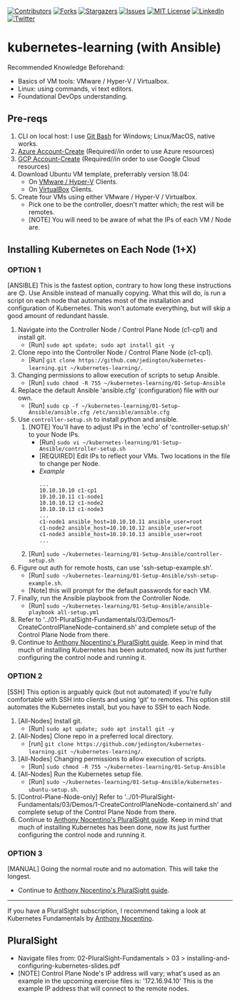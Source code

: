 <!-- PROJECT SHIELDS -->
<!-- https://www.markdownguide.org/basic-syntax/#reference-style-links -->
[![Contributors][contributors-shield]][contributors-url]
[![Forks][forks-shield]][forks-url]
[![Stargazers][stars-shield]][stars-url]
[![Issues][issues-shield]][issues-url]
[![MIT License][license-shield]][license-url]
[![LinkedIn][linkedin-shield]][linkedin-url]
[![Twitter][twitter-shield]][twitter-url]

# kubernetes-learning (with Ansible)

Recommended Knowledge Beforehand:
- Basics of VM tools: VMware / Hyper-V / Virtualbox.
- Linux: using commands, vi text editors.
- Foundational DevOps understanding.

## Pre-reqs
1. CLI on local host: I use [Git Bash](https://git-scm.com/downloads) for Windows; Linux/MacOS, native works.
2. [Azure Account-Create](https://azure.microsoft.com/en-us/free/) (Required//in order to use Azure resources)
3. [GCP Account-Create](https://cloud.google.com/free/) (Required//in order to use Google Cloud resources)
4. Download Ubuntu VM template, preferrably version 18.04:
    - On [VMware / Hyper-V](https://ubuntu.com/download/desktop) Clients.
    - On [VirtualBox](https://www.osboxes.org/ubuntu) Clients.
5. Create four VMs using either VMware / Hyper-V / Virtualbox.
    - Pick one to be the controller, doesn't matter which; the rest will be remotes.
    - [NOTE] You will need to be aware of what the IPs of each VM / Node are.

## Installing Kubernetes on Each Node (1+X)

### OPTION 1
[ANSIBLE] This is the fastest option, contrary to how long these instructions are 😊. Use Ansible instead of manually copying. What this will do, is run a script on each node that automates most of the installation and configuration of Kubernetes. This won't automate everything, but will skip a good amount of redundant hassle.
1. Navigate into the Controller Node / Control Plane Node (c1-cp1) and install git.
    - [Run] `sudo apt update; sudo apt install git -y`
2. Clone repo into the Controller Node / Control Plane Node (c1-cp1).
    - [Run] `git clone https://github.com/jedington/kubernetes-learning.git ~/kubernetes-learning/`.
3. Changing permissions to allow execution of scripts to setup Ansible.
    - [Run] `sudo chmod -R 755 ~/kubernetes-learning/01-Setup-Ansible`        
4. Replace the default Ansible 'ansible.cfg' (configuration) file with our own.
    - [Run] `sudo cp -f ~/kubernetes-learning/01-Setup-Ansible/ansible.cfg /etc/ansible/ansible.cfg`
5. Use `controller-setup.sh` to install python and ansible. 
    1. [NOTE] You'll have to adjust IPs in the 'echo' of 'controller-setup.sh' to your Node IPs.
        - [Run] `sudo vi ~/kubernetes-learning/01-Setup-Ansible/controller-setup.sh`
        - [REQUIRED] Edit IPs to reflect your VMs. Two locations in the file to change per Node.
        - *Example*
            ```
            ...
            10.10.10.10 c1-cp1
            10.10.10.11 c1-node1
            10.10.10.12 c1-node2
            10.10.10.13 c1-node3
            ...
            c1-node1 ansible_host=10.10.10.11 ansible_user=root 
            c1-node2 ansible_host=10.10.10.12 ansible_user=root 
            c1-node3 ansible_host=10.10.10.13 ansible_user=root
            ...
            ```
    2. [Run] `sudo ~/kubernetes-learning/01-Setup-Ansible/controller-setup.sh`
6. Figure out auth for remote hosts, can use 'ssh-setup-example.sh'.
    - [Run] `sudo ~/kubernetes-learning/01-Setup-Ansible/ssh-setup-example.sh`.
    - [Note] this will prompt for the default passwords for each VM.
7. Finally, run the Ansible playbook from the Controller Node.
    - [Run] `sudo ~/kubernetes-learning/01-Setup-Ansible/ansible-playbook all-setup.yml` 
8. Refer to '../01-PluralSight-Fundamentals/03/Demos/1-CreateControlPlaneNode-containerd.sh' and complete setup of the Control Plane Node from there.
9. Continue to <a href="#pluralsight">Anthony Nocentino's PluralSight guide</a>. Keep in mind that much of installing Kubernetes has been automated, now its just further configuring the control node and running it.

### OPTION 2
[SSH] This option is arguably quick (but not automated) if you're fully comfortable with SSH into clients and using 'git' to remotes. This option still automates the Kubernetes install, but you have to SSH to each Node.
1. [All-Nodes] Install git.
    - [Run] `sudo apt update; sudo apt install git -y`
2. [All-Nodes] Clone repo in a preferred local directory.
    - [run] `git clone https://github.com/jedington/kubernetes-learning.git ~/kubernetes-learning/`.
3. [All-Nodes] Changing permissions to allow execution of scripts.
    - [Run] `sudo chmod -R 755 ~/kubernetes-learning/01-Setup-Ansible`
4. [All-Nodes] Run the Kubernetes setup file.
    - [Run] `sudo ~/kubernetes-learning/01-Setup-Ansible/kubernetes-ubuntu-setup.sh`.
5. [Control-Plane-Node-only] Refer to '../01-PluralSight-Fundamentals/03/Demos/1-CreateControlPlaneNode-containerd.sh' and complete setup of the Control Plane Node from there.
6. Continue to <a href="#pluralsight">Anthony Nocentino's PluralSight guide</a>. Keep in mind that much of installing Kubernetes has been done, now its just further configuring the control node and running it.

### OPTION 3
[MANUAL] Going the normal route and no automation. This will take the longest.
- Continue to <a href="#pluralsight">Anthony Nocentino's PluralSight guide</a>.

---------------------------------------------------------------------------

If you have a PluralSight subscription, I recommend taking a look at Kubernetes Fundamentals by [Anthony Nocentino](https://app.pluralsight.com/profile/author/anthony-nocentino).

## PluralSight

- Navigate files from: 02-PluralSight-Fundamentals > 03 > installing-and-configuring-kubernetes-slides.pdf
- [NOTE] Control Plane Node's IP address will vary; what's used as an example in the upcoming exercise files is: '172.16.94.10' This is the example IP address that will connect to the remote nodes.

<!-- MARKDOWN LINKS & IMAGES -->
<!-- https://www.markdownguide.org/basic-syntax/#reference-style-links -->
[contributors-shield]: https://img.shields.io/github/contributors/jedington/kubernetes-learning.svg?style=for-the-badge
[contributors-url]: https://github.com/jedington/kubernetes-learning/graphs/contributors
[forks-shield]: https://img.shields.io/github/forks/jedington/kubernetes-learning.svg?style=for-the-badge
[forks-url]: https://github.com/jedington/kubernetes-learning/network/members
[stars-shield]: https://img.shields.io/github/stars/jedington/kubernetes-learning.svg?style=for-the-badge
[stars-url]: https://github.com/jedington/kubernetes-learning/stargazers
[issues-shield]: https://img.shields.io/github/issues/jedington/kubernetes-learning.svg?style=for-the-badge
[issues-url]: https://github.com/jedington/kubernetes-learning/issues
[license-shield]: https://img.shields.io/github/license/jedington/kubernetes-learning.svg?style=for-the-badge
[license-url]: https://github.com/jedington/kubernetes-learning/blob/master/LICENSE
[linkedin-shield]: https://img.shields.io/badge/-LinkedIn-black.svg?style=for-the-badge&logo=linkedin&colorB=555
[linkedin-url]: https://www.linkedin.com/in/julian-edington
[twitter-shield]: https://img.shields.io/twitter/follow/arcanicvoid?style=for-the-badge&logo=twitter&colorB=555
[twitter-url]: https://twitter.com/arcanicvoid